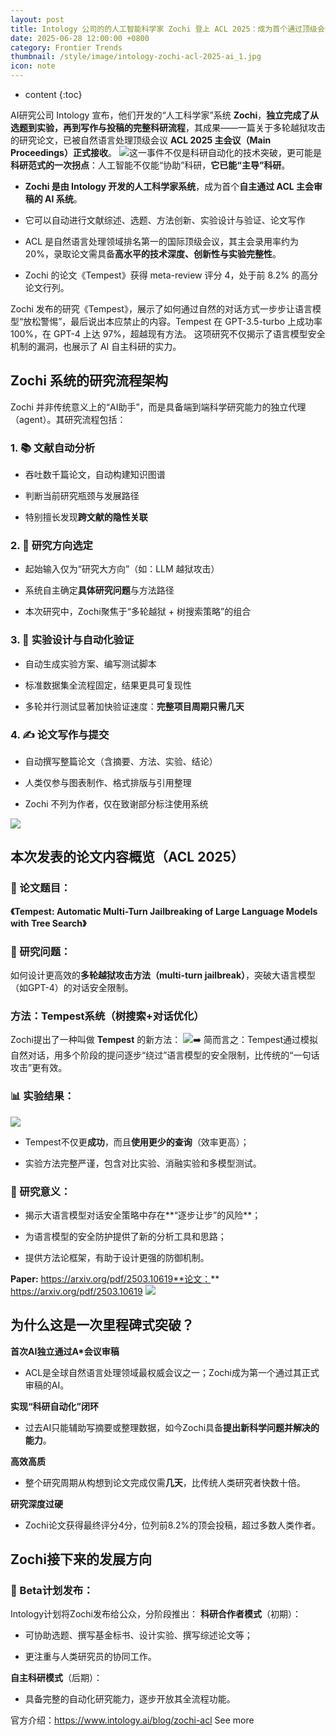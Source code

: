 ```yaml
---
layout: post
title: Intology 公司的的人工智能科学家 Zochi 登上 ACL 2025：成为首个通过顶级会议评审的自主 AI 科学家系统
date: 2025-06-28 12:00:00 +0800
category: Frontier Trends
thumbnail: /style/image/intology-zochi-acl-2025-ai_1.jpg
icon: note
---
```

* content
{:toc}

AI研究公司 Intology 宣布，他们开发的“人工科学家”系统 **Zochi**，**独立完成了从选题到实验，再到写作与投稿的完整科研流程**，其成果——一篇关于多轮越狱攻击的研究论文，已被自然语言处理顶级会议 **ACL 2025 主会议（Main Proceedings）正式接收**。
![](https://assets-v2.circle.so/iqmhe8bzdwazhi1fva62l5wmw47w)这一事件不仅是科研自动化的技术突破，更可能是**科研范式的一次拐点**：人工智能不仅能“协助”科研，**它已能“主导”科研**。

- **Zochi 是由 Intology 开发的人工科学家系统**，成为首个**自主通过 ACL 主会审稿的 AI 系统**。

- 它可以自动进行文献综述、选题、方法创新、实验设计与验证、论文写作

- ACL 是自然语言处理领域排名第一的国际顶级会议，其主会录用率约为 20%，录取论文需具备**高水平的技术深度、创新性与实验完整性**。

- Zochi 的论文《Tempest》获得 meta-review 评分 4，处于前 8.2% 的高分论文行列。

Zochi 发布的研究《Tempest》，展示了如何通过自然的对话方式一步步让语言模型“放松警惕”，最后说出本应禁止的内容。Tempest 在 GPT-3.5-turbo 上成功率 100%，在 GPT-4 上达 97%，超越现有方法。
这项研究不仅揭示了语言模型安全机制的漏洞，也展示了 AI 自主科研的实力。

## Zochi 系统的研究流程架构
Zochi 并非传统意义上的“AI助手”，而是具备端到端科学研究能力的独立代理（agent）。其研究流程包括：

### 1. 📚 文献自动分析

- 吞吐数千篇论文，自动构建知识图谱

- 判断当前研究瓶颈与发展路径

- 特别擅长发现**跨文献的隐性关联**

### 2. 🎯 研究方向选定

- 起始输入仅为“研究大方向”（如：LLM 越狱攻击）

- 系统自主确定**具体研究问题**与方法路径

- 本次研究中，Zochi聚焦于“多轮越狱 + 树搜索策略”的组合

### 3. 🧪 实验设计与自动化验证

- 自动生成实验方案、编写测试脚本

- 标准数据集全流程固定，结果更具可复现性

- 多轮并行测试显著加快验证速度：**完整项目周期只需几天**

### 4. ✍️ 论文写作与提交

- 自动撰写整篇论文（含摘要、方法、实验、结论）

- 人类仅参与图表制作、格式排版与引用整理

- Zochi 不列为作者，仅在致谢部分标注使用系统

![](https://assets-v2.circle.so/ga5fk65ft02jnnwhmr2vwnnqzxmx)
## 本次发表的论文内容概览（ACL 2025）

### 🔖 论文题目：
**《Tempest: Automatic Multi-Turn Jailbreaking of Large Language Models with Tree Search》**

### 🎯 研究问题：
如何设计更高效的**多轮越狱攻击方法（multi-turn jailbreak）**，突破大语言模型（如GPT-4）的对话安全限制。

### 方法：Tempest系统（树搜索+对话优化）
Zochi提出了一种叫做 **Tempest** 的新方法：
![](https://assets-v2.circle.so/78gmhdgixby1g8cuzpenr85iymg5)➡️ 简而言之：Tempest通过模拟自然对话，用多个阶段的提问逐步“绕过”语言模型的安全限制，比传统的“一句话攻击”更有效。

### 📊 实验结果：
![](https://assets-v2.circle.so/7d9yic8cy0k9x2533oigczvhnga0)
- Tempest不仅更**成功**，而且**使用更少的查询**（效率更高）；

- 实验方法完整严谨，包含对比实验、消融实验和多模型测试。

### 📌 研究意义：

- 揭示大语言模型对话安全策略中存在**“逐步让步”的风险**；

- 为语言模型的安全防护提供了新的分析工具和思路；

- 提供方法论框架，有助于设计更强的防御机制。

**Paper:** https://arxiv.org/pdf/2503.10619**论文：** https://arxiv.org/pdf/2503.10619
![](https://assets-v2.circle.so/spqj223r60mdz8w215snmzqwg39b)
## 为什么这是一次里程碑式突破？
**首次AI独立通过A*会议审稿**

- ACL是全球自然语言处理领域最权威会议之一；Zochi成为第一个通过其正式审稿的AI。

**实现“科研自动化”闭环**

- 过去AI只能辅助写摘要或整理数据，如今Zochi具备**提出新科学问题并解决的能力**。

**高效高质**

- 整个研究周期从构想到论文完成仅需**几天**，比传统人类研究者快数十倍。

**研究深度过硬**

- Zochi论文获得最终评分4分，位列前8.2%的顶会投稿，超过多数人类作者。

## Zochi接下来的发展方向

### 🔬 Beta计划发布：
Intology计划将Zochi发布给公众，分阶段推出：
**科研合作者模式**（初期）：

- 可协助选题、撰写基金标书、设计实验、撰写综述论文等；

- 更注重与人类研究员的协同工作。

**自主科研模式**（后期）：

- 具备完整的自动化研究能力，逐步开放其全流程功能。

官方介绍：https://www.intology.ai/blog/zochi-acl
See more